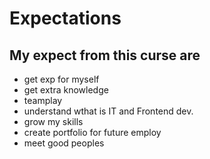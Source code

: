 # Expectations
## My expect from this curse are
* get exp for myself 
* get extra knowledge 
* teamplay
* understand wthat is IT and Frontend dev.
* grow my skills
* create portfolio for future employ
* meet good peoples
